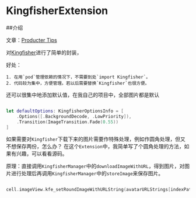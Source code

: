 # KingfisherExtension


##介绍


文章：[Producter Tips](http://tips.producter.io/kingfisherextension-jie-shao/)


对[Kingfisher](https://github.com/onevcat/Kingfisher)进行了简单的封装，

好处：
	
	1. 在用`pod`管理依赖的情况下，不需要到处`import Kingfisher`。
	2. 代码较为集中，方便管理。若以后需要替换`Kingfisher`也很方便。


还可以很集中地添加默认值，在我自己的项目中，全部图片都是默认


```swift

let defaultOptions: KingfisherOptionsInfo = [
    .Options([.BackgroundDecode, .LowPriority]),
    .Transition(ImageTransition.Fade(0.55))
]

```

如果需要对`Kingfisher`下载下来的图片需要作特殊处理，例如作圆角处理，但又不想保存两份，怎么办？
在这个`Extension`中，我简单写了个圆角处理的方法，如果有兴趣，可以看看源码。

原理：直接调用`KingfisherManager`中的`downloadImageWithURL`，得到图片，对图片进行处理后再调用`KingfisherManager`中的`storeImage`来保存图片。


```swift

cell.imageView.kfe_setRoundImageWithURLString(avatarURLStrings[indexPath.row], cornerRadiusRatio: 0.25)

```







